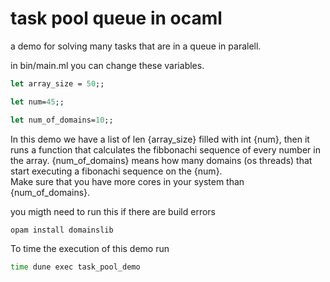 # task pool queue in ocaml

a demo for solving many tasks that are in a queue in paralell.  

in bin/main.ml you can change these variables.
```ocaml
let array_size = 50;;

let num=45;;

let num_of_domains=10;;
```
In this demo we have a list of len {array_size} filled with int {num}, then it runs a function that calculates the fibbonachi sequence of every number in the array.
{num_of_domains} means how many domains (os threads) that start executing a fibonachi sequence on the {num}.  
Make sure that you have more cores in your system than {num_of_domains}.
  
  
you migth need to run this if there are build errors
```sh
opam install domainslib
```


To time the execution of this demo run
```sh
time dune exec task_pool_demo
```
